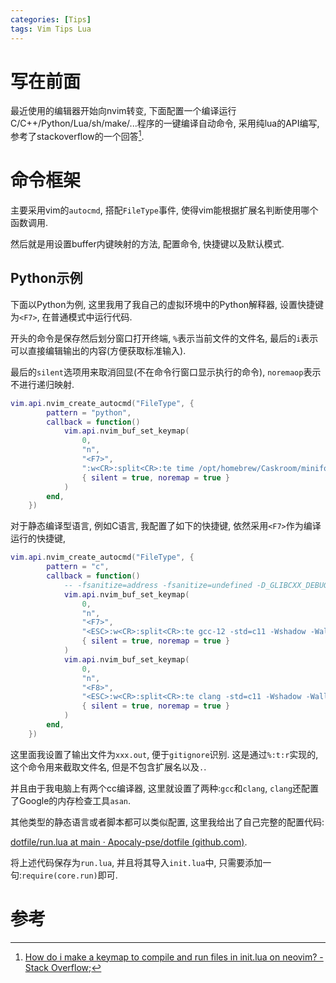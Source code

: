 ```yaml
---
categories: [Tips]
tags: Vim Tips Lua
---
```


# 写在前面

最近使用的编辑器开始向nvim转变, 下面配置一个编译运行C/C++/Python/Lua/sh/make/...程序的一键编译自动命令, 采用纯lua的API编写, 参考了stackoverflow的一个回答[^1].

# 命令框架

主要采用vim的`autocmd`, 搭配`FileType`事件, 使得vim能根据扩展名判断使用哪个函数调用. 

然后就是用设置buffer内键映射的方法, 配置命令, 快捷键以及默认模式. 

## Python示例

下面以Python为例, 这里我用了我自己的虚拟环境中的Python解释器, 设置快捷键为`<F7>`, 在普通模式中运行代码.

开头的命令是保存然后划分窗口打开终端, `%`表示当前文件的文件名, 最后的`i`表示可以直接编辑输出的内容(方便获取标准输入). 

最后的`silent`选项用来取消回显(不在命令行窗口显示执行的命令), `noremaop`表示不进行递归映射.

```lua
vim.api.nvim_create_autocmd("FileType", {
        pattern = "python",
        callback = function()
            vim.api.nvim_buf_set_keymap(
                0,
                "n",
                "<F7>",
                ":w<CR>:split<CR>:te time /opt/homebrew/Caskroom/miniforge/base/envs/tf26/bin/python3 %<CR>i",
                { silent = true, noremap = true }
            )
        end,
    })
```

对于静态编译型语言, 例如C语言, 我配置了如下的快捷键, 依然采用`<F7>`作为编译运行的快捷键, 

```lua
vim.api.nvim_create_autocmd("FileType", {
        pattern = "c",
        callback = function()
            -- -fsanitize=address -fsanitize=undefined -D_GLIBCXX_DEBUG
            vim.api.nvim_buf_set_keymap(
                0,
                "n",
                "<F7>",
                "<ESC>:w<CR>:split<CR>:te gcc-12 -std=c11 -Wshadow -Wall -o %:t:r.out % -g  && time ./%:t:r.out<CR>i",
                { silent = true, noremap = true }
            )
            vim.api.nvim_buf_set_keymap(
                0,
                "n",
                "<F8>",
                "<ESC>:w<CR>:split<CR>:te clang -std=c11 -Wshadow -Wall -o %:t:r.out % -g -fsanitize=address -fsanitize=undefined -D_GLIBCXX_DEBUG && time ./%:t:r.out<CR>i",
                { silent = true, noremap = true }
            )
        end,
    })

```

这里面我设置了输出文件为`xxx.out`, 便于`gitignore`识别. 这是通过`%:t:r`实现的, 这个命令用来截取文件名, 但是不包含扩展名以及`.`.

 并且由于我电脑上有两个cc编译器, 这里就设置了两种:`gcc`和`clang`, `clang`还配置了Google的内存检查工具`asan`. 

其他类型的静态语言或者脚本都可以类似配置, 这里我给出了自己完整的配置代码:

[dotfile/run.lua at main · Apocaly-pse/dotfile (github.com)](https://github.com/Apocaly-pse/dotfile/blob/main/nvim/run.lua).

将上述代码保存为`run.lua`, 并且将其导入`init.lua`中, 只需要添加一句:`require(core.run)`即可.

# 参考

[^1]:[How do i make a keymap to compile and run files in init.lua on neovim? - Stack Overflow](https://stackoverflow.com/questions/71922060/how-do-i-make-a-keymap-to-compile-and-run-files-in-init-lua-on-neovim/73041131#73041131);